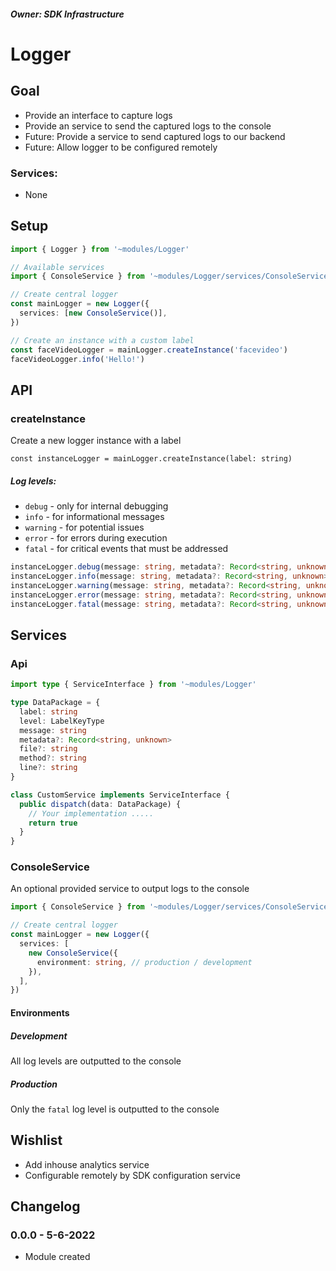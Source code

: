 ##### **_Owner: SDK Infrastructure_**

# Logger

## Goal

- Provide an interface to capture logs
- Provide an service to send the captured logs to the console
- Future: Provide a service to send captured logs to our backend
- Future: Allow logger to be configured remotely

### Services:

- None

## Setup

```ts
import { Logger } from '~modules/Logger'

// Available services
import { ConsoleService } from '~modules/Logger/services/ConsoleService'

// Create central logger
const mainLogger = new Logger({
  services: [new ConsoleService()],
})

// Create an instance with a custom label
const faceVideoLogger = mainLogger.createInstance('facevideo')
faceVideoLogger.info('Hello!')
```

## API

### createInstance

Create a new logger instance with a label

```tsx
const instanceLogger = mainLogger.createInstance(label: string)
```

##### Log levels:

- `debug` - only for internal debugging
- `info` - for informational messages
- `warning` - for potential issues
- `error` - for errors during execution
- `fatal` - for critical events that must be addressed

```ts
instanceLogger.debug(message: string, metadata?: Record<string, unknown>)
instanceLogger.info(message: string, metadata?: Record<string, unknown>)
instanceLogger.warning(message: string, metadata?: Record<string, unknown>)
instanceLogger.error(message: string, metadata?: Record<string, unknown>)
instanceLogger.fatal(message: string, metadata?: Record<string, unknown>)
```

## Services

### Api

```ts
import type { ServiceInterface } from '~modules/Logger'

type DataPackage = {
  label: string
  level: LabelKeyType
  message: string
  metadata?: Record<string, unknown>
  file?: string
  method?: string
  line?: string
}

class CustomService implements ServiceInterface {
  public dispatch(data: DataPackage) {
    // Your implementation .....
    return true
  }
}
```

### ConsoleService

An optional provided service to output logs to the console

```ts
import { ConsoleService } from '~modules/Logger/services/ConsoleService'

// Create central logger
const mainLogger = new Logger({
  services: [
    new ConsoleService({
      environment: string, // production / development
    }),
  ],
})
```

#### Environments

##### Development

All log levels are outputted to the console

##### Production

Only the `fatal` log level is outputted to the console

## Wishlist

- Add inhouse analytics service
- Configurable remotely by SDK configuration service

## Changelog

### 0.0.0 - 5-6-2022

- Module created
